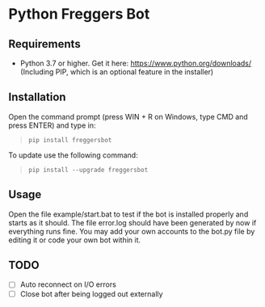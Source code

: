# Python Freggers Bot

## Requirements

- Python 3.7 or higher. Get it here: <https://www.python.org/downloads/><br/>(Including PIP, which is an optional feature in the installer)

## Installation

Open the command prompt (press WIN + R on Windows, type CMD and press ENTER) and type in:
>`pip install freggersbot`

To update use the following command:
>`pip install --upgrade freggersbot`

## Usage

Open the file example/start.bat to test if the bot is installed properly and starts as it should.
The file error.log should have been generated by now if everything runs fine.
You may add your own accounts to the bot.py file by editing it or code your own bot within it.

## TODO

- [ ] Auto reconnect on I/O errors
- [ ] Close bot after being logged out externally
